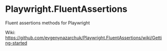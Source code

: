 # Playwright.FluentAssertions

Fluent assertions methods for Playwright

Wiki: https://github.com/evgenynazarchuk/Playwright.FluentAssertions/wiki/Getting-started
